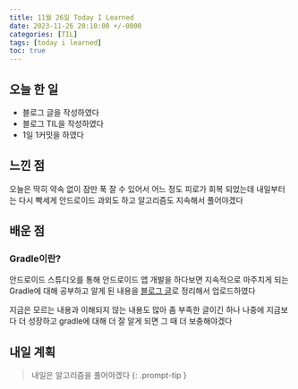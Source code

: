 ```yaml
---
title: 11월 26일 Today I Learned
date: 2023-11-26 20:10:00 +/-0000
categories: [TIL]
tags: [today i learned]
toc: true
---
```


## 오늘 한 일

* 블로그 글을 작성하였다
* 블로그 TIL을 작성하였다
* 1일 1커밋을 하였다

## 느낀 점

오늘은 딱히 약속 없이 잠만 푹 잘 수 있어서 어느 정도 피로가 회복 되었는데 내일부터는 다시 빡세게 안드로이드 과외도 하고 알고리즘도 지속해서 풀어야겠다

## 배운 점

### Gradle이란?

안드로이드 스튜디오를 통해 안드로이드 앱 개발을 하다보면 지속적으로 마주치게 되는 Gradle에 대해 공부하고 알게 된 내용을 [블로그 글](https://jangwoojun.github.io/posts/Gradle%EC%9D%B4%EB%9E%80/)로 정리해서 업로드하였다 

지금은 모르는 내용과 이해되지 않는 내용도 많아 좀 부족한 글이긴 하나 나중에 지금보다 더 성장하고 gradle에 대해 더 잘 알게 되면 그 때 더 보충해야겠다

## 내일 계획

> 내일은 알고리즘을 풀어야겠다
{: .prompt-tip }

